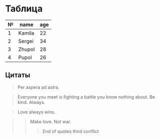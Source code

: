 # Таблица
|№|name|age|
|-|----|---|
1|Kamila|22
2|Sergei|34
3|Zhupol|28
4|Pupol|26

## Цитаты
> Per aspera ad astra.

> Everyone you meet is fighting a battle you know nothing about. Be kind. Always. 

> Love always wins. 

>> Make love. Not war.  
>>> End of quotes
third conflict